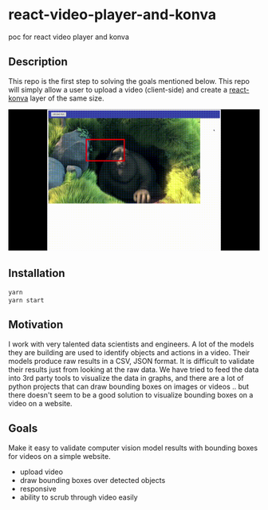 # react-video-player-and-konva
poc for react video player and konva

## Description

This repo is the first step to solving the goals mentioned below. This repo will simply allow a user to upload a video (client-side) and create a [react-konva](https://konvajs.org/docs/react/Intro.html) layer of the same size.  

<div>
    <img alt="react video player and konva" src="./example.gif" />    
</div>

## Installation

```shell
yarn
yarn start
```

## Motivation

I work with very talented data scientists and engineers. A lot of the models they are building are used to identify objects and actions in a video. Their models produce raw results in a CSV, JSON format. It is difficult to validate their results just from looking at the raw data. We have tried to feed the data into 3rd party tools to visualize the data in graphs, and there are a lot of python projects that can draw bounding boxes on images or videos .. but there doesn't seem to be a good solution to visualize bounding boxes on a video on a website.

## Goals

Make it easy to validate computer vision model results with bounding boxes for videos on a simple website.

- upload video
- draw bounding boxes over detected objects
- responsive
- ability to scrub through video easily
